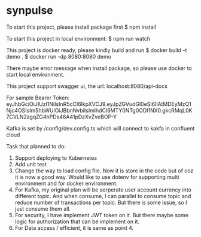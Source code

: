 # synpulse

To start this project, please install package first
$ npm install

To start this project in local environment:
$ npm run watch

This project is docker ready, please kindly build and run 
$ docker build -t demo .
$ docker run -dp 8080:8080 demo

There maybe error message when install package, so please use docker to start local environment.

This project support swagger ui, the url:
localhost:8080/api-docs

For sample Bearer Token:
eyJhbGciOiJIUzI1NiIsInR5cCI6IkpXVCJ9.eyJpZGVudGl0eSI6IlAtMDEyMzQ1Njc4OSIsIm5hbWUiOiJBbnNvbiIsImlhdCI6MTY0NTg0ODI1NX0.gkcRMqL0K7CVLN2zgqZG4hPDs46A41pDzXvZveBOP-Y

Kafka is set by /config/dev.config.ts which will connect to kakfa in confluent cloud 


Task that planned to do:
1. Support deploying to Kubernetes 
2. Add unit test
3. Change the way to load config file. Now it is store in the code but of coz it is now a good way.
   Would like to use dotenv for supporting multi environment and for docker environment.
4. For Kafka, my original plan will be serperate user account currency into different topic.
   And when consume, I can parallel to consume topic and reduce number of transactions per topic.
   But there is some issue, so I just consume them all.
5. For security, I have implement JWT token on it. 
   But there maybe some logic for authorization that can be implement on it. 
6. For Data access / efficient, it is same as point 4.
